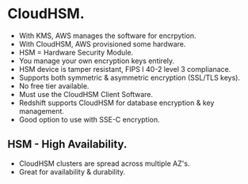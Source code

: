 # **CloudHSM.**

* With KMS, AWS manages the software for encrpytion.
* With CloudHSM, AWS provisioned some hardware.
* HSM = Hardware Security Module.
* You manage your own encryption keys entirely.
* HSM device is tamper resistant, FIPS I 40-2 level 3 complianace.
* Supports both symmetric & asymmetric encryption (SSL/TLS keys).
* No free tier available.
* Must use the CloudHSM Client Software.
* Redshift supports CloudHSM for database encryption & key management.
* Good option to use with SSE-C encryption.

## **HSM - High Availability.**

* CloudHSM clusters are spread across multiple AZ's.
* Great for availability & durability.
